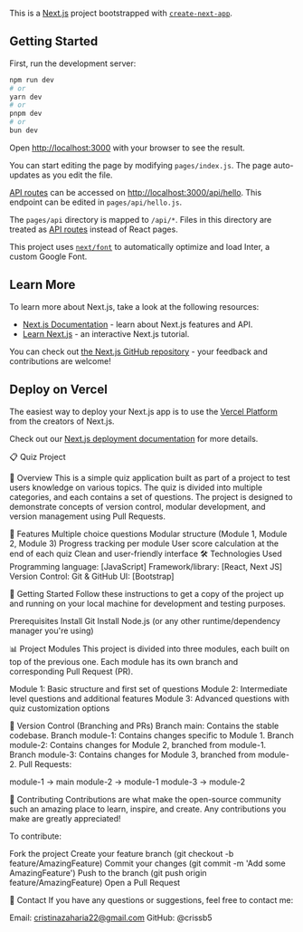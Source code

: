 This is a [Next.js](https://nextjs.org/) project bootstrapped with [`create-next-app`](https://github.com/vercel/next.js/tree/canary/packages/create-next-app).

## Getting Started

First, run the development server:

```bash
npm run dev
# or
yarn dev
# or
pnpm dev
# or
bun dev
```

Open [http://localhost:3000](http://localhost:3000) with your browser to see the result.

You can start editing the page by modifying `pages/index.js`. The page auto-updates as you edit the file.

[API routes](https://nextjs.org/docs/api-routes/introduction) can be accessed on [http://localhost:3000/api/hello](http://localhost:3000/api/hello). This endpoint can be edited in `pages/api/hello.js`.

The `pages/api` directory is mapped to `/api/*`. Files in this directory are treated as [API routes](https://nextjs.org/docs/api-routes/introduction) instead of React pages.

This project uses [`next/font`](https://nextjs.org/docs/basic-features/font-optimization) to automatically optimize and load Inter, a custom Google Font.

## Learn More

To learn more about Next.js, take a look at the following resources:

- [Next.js Documentation](https://nextjs.org/docs) - learn about Next.js features and API.
- [Learn Next.js](https://nextjs.org/learn) - an interactive Next.js tutorial.

You can check out [the Next.js GitHub repository](https://github.com/vercel/next.js/) - your feedback and contributions are welcome!

## Deploy on Vercel

The easiest way to deploy your Next.js app is to use the [Vercel Platform](https://vercel.com/new?utm_medium=default-template&filter=next.js&utm_source=create-next-app&utm_campaign=create-next-app-readme) from the creators of Next.js.

Check out our [Next.js deployment documentation](https://nextjs.org/docs/deployment) for more details.

📋 Quiz Project

🚀 Overview
This is a simple quiz application built as part of a project to test users knowledge on various topics. The quiz is divided into multiple categories, and each contains a set of questions. The project is designed to demonstrate concepts of version control, modular development, and version management using Pull Requests.

🎯 Features
Multiple choice questions
Modular structure (Module 1, Module 2, Module 3)
Progress tracking per module
User score calculation at the end of each quiz
Clean and user-friendly interface
🛠️ Technologies Used
Programming language: [JavaScript]
Framework/library: [React, Next JS]
Version Control: Git & GitHub
UI: [Bootstrap]

🚀 Getting Started
Follow these instructions to get a copy of the project up and running on your local machine for development and testing purposes.

Prerequisites
Install Git
Install Node.js (or any other runtime/dependency manager you're using)

📊 Project Modules
This project is divided into three modules, each built on top of the previous one. Each module has its own branch and corresponding Pull Request (PR).

Module 1: Basic structure and first set of questions
Module 2: Intermediate level questions and additional features
Module 3: Advanced questions with quiz customization options

📄 Version Control (Branching and PRs)
Branch main: Contains the stable codebase.
Branch module-1: Contains changes specific to Module 1.
Branch module-2: Contains changes for Module 2, branched from module-1.
Branch module-3: Contains changes for Module 3, branched from module-2.
Pull Requests:

module-1 → main
module-2 → module-1
module-3 → module-2

🤝 Contributing
Contributions are what make the open-source community such an amazing place to learn, inspire, and create. Any contributions you make are greatly appreciated!

To contribute:

Fork the project
Create your feature branch (git checkout -b feature/AmazingFeature)
Commit your changes (git commit -m 'Add some AmazingFeature')
Push to the branch (git push origin feature/AmazingFeature)
Open a Pull Request

📧 Contact
If you have any questions or suggestions, feel free to contact me:

Email: cristinazaharia22@gmail.com
GitHub: @crissb5
